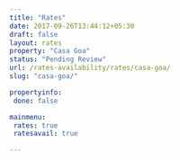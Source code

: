 ```yaml
---
title: "Rates"
date: 2017-09-26T13:44:12+05:30
draft: false
layout: rates
property: "Casa Goa"
status: "Pending Review"
url: /rates-availability/rates/casa-goa/
slug: "casa-goa/"

propertyinfo:
 done: false

mainmenu:
 rates: true
 ratesavail: true

---
```


